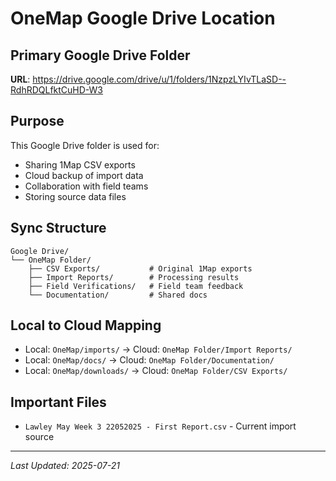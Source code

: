 # OneMap Google Drive Location

## Primary Google Drive Folder
**URL**: https://drive.google.com/drive/u/1/folders/1NzpzLYIvTLaSD--RdhRDQLfktCuHD-W3

## Purpose
This Google Drive folder is used for:
- Sharing 1Map CSV exports
- Cloud backup of import data
- Collaboration with field teams
- Storing source data files

## Sync Structure
```
Google Drive/
└── OneMap Folder/
    ├── CSV Exports/           # Original 1Map exports
    ├── Import Reports/        # Processing results
    ├── Field Verifications/   # Field team feedback
    └── Documentation/         # Shared docs
```

## Local to Cloud Mapping
- Local: `OneMap/imports/` → Cloud: `OneMap Folder/Import Reports/`
- Local: `OneMap/docs/` → Cloud: `OneMap Folder/Documentation/`
- Local: `OneMap/downloads/` → Cloud: `OneMap Folder/CSV Exports/`

## Important Files
- `Lawley May Week 3 22052025 - First Report.csv` - Current import source

---
*Last Updated: 2025-07-21*